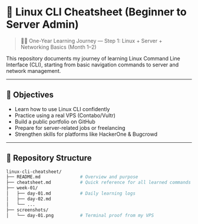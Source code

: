 # 📘 Linux CLI Cheatsheet (Beginner to Server Admin)

> 🧑‍💻 One-Year Learning Journey — Step 1: Linux + Server + Networking Basics (Month 1–2)

This repository documents my journey of learning Linux Command Line Interface (CLI), starting from basic navigation commands to server and network management.

---

## 🎯 Objectives

- Learn how to use Linux CLI confidently
- Practice using a real VPS (Contabo/Vultr)
- Build a public portfolio on GitHub
- Prepare for server-related jobs or freelancing
- Strengthen skills for platforms like HackerOne & Bugcrowd

---

## 📁 Repository Structure

```bash
linux-cli-cheatsheet/
├── README.md               # Overview and purpose
├── cheatsheet.md           # Quick reference for all learned commands
├── week-01/
│   ├── day-01.md           # Daily learning logs
│   ├── day-02.md
│   └── ...
├── screenshots/
│   └── day-01.png          # Terminal proof from my VPS
